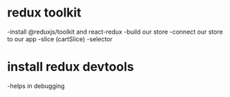 # redux toolkit
-install @reduxjs/toolkit and react-redux
-build our store 
-connect our store to our app
-slice (cartSlice)
-selector
# install redux devtools
-helps in debugging